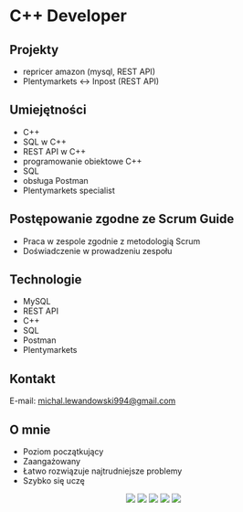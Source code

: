 # C++ Developer

## Projekty
- repricer amazon (mysql, REST API)
- Plentymarkets <-> Inpost (REST API)

## Umiejętności
- C++
- SQL w C++
- REST API w C++
- programowanie obiektowe C++
- SQL
- obsługa Postman
- Plentymarkets specialist

## Postępowanie zgodne ze Scrum Guide
- Praca w zespole zgodnie z metodologią Scrum
- Doświadczenie w prowadzeniu zespołu

## Technologie
- MySQL
- REST API
- C++
- SQL
- Postman
- Plentymarkets

## Kontakt
E-mail: michal.lewandowski994@gmail.com

## O mnie
- Poziom początkujący
- Zaangażowany
- Łatwo rozwiązuje najtrudniejsze problemy
- Szybko się uczę

<p align="center">
  <img src="https://img.icons8.com/color/48/000000/c-plus-plus-logo.png"/>
  <img src="https://img.icons8.com/color/48/000000/mysql-logo.png"/>
  <img src="https://img.icons8.com/color/48/000000/rest-api.png"/>
  <img src="https://img.icons8.com/color/48/000000/postman.png"/>
  <img src="https://img.icons8.com/color/48/000000/scrum.png"/>
</p>
